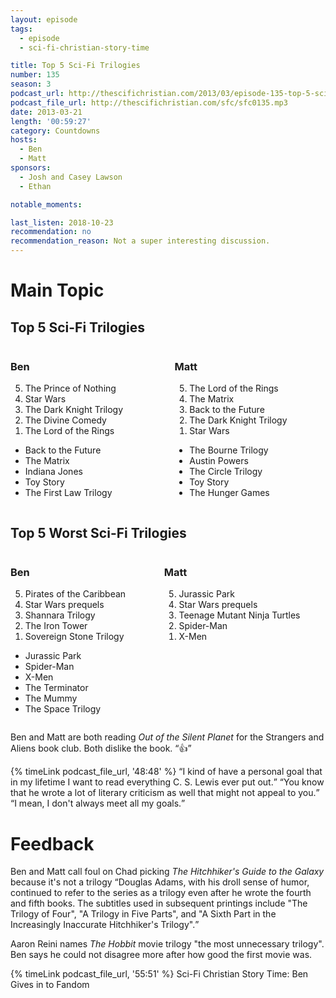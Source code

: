 ```yaml
---
layout: episode
tags:
  - episode
  - sci-fi-christian-story-time

title: Top 5 Sci-Fi Trilogies
number: 135
season: 3
podcast_url: http://thescifichristian.com/2013/03/episode-135-top-5-sci-fi-trilogies/
podcast_file_url: http://thescifichristian.com/sfc/sfc0135.mp3
date: 2013-03-21
length: '00:59:27'
category: Countdowns
hosts:
  - Ben
  - Matt
sponsors:
  - Josh and Casey Lawson
  - Ethan

notable_moments:

last_listen: 2018-10-23
recommendation: no
recommendation_reason: Not a super interesting discussion.
---
```


# Main Topic
<div class="top-five">
  <h2 class="has-text-centered">Top 5 Sci-Fi Trilogies</h2>
  <div class="columns">
    <div class="column ben">
      <h3>Ben</h3>
      <ol reversed>
        <li>The Prince of Nothing
        <li>Star Wars
        <li>The Dark Knight Trilogy
        <li>The Divine Comedy
        <li>The Lord of the Rings 
      </ol>
      <ul class="runner-up ">
        <li>Back to the Future 
        <li>The Matrix
        <li>Indiana Jones
        <li>Toy Story
        <li>The First Law Trilogy
      </ul>
    </div>
    <div class="column matt">
      <h3>Matt</h3>
      <ol reversed>
        <li>The Lord of the Rings 
        <li>The Matrix
        <li>Back to the Future 
        <li>The Dark Knight Trilogy
        <li>Star Wars
      </ol>
      <ul class="runner-ups">
        <li>The Bourne Trilogy
        <li>Austin Powers
        <li>The Circle Trilogy
        <li>Toy Story
        <li>The Hunger Games
      </ul>
    </div>
  </div>
</div>

<div class="top-five">
  <h2 class="has-text-centered">Top 5 Worst Sci-Fi Trilogies</h2>
  <div class="columns">
    <div class="column ben">
      <h3>Ben</h3>
      <ol reversed>
        <li>Pirates of the Caribbean
        <li>Star Wars prequels
        <li>Shannara Trilogy
        <li>The Iron Tower
        <li>Sovereign Stone Trilogy
      </ol>
      <ul class="runner-ups">
        <li>Jurassic Park
        <li>Spider-Man
        <li>X-Men
        <li>The Terminator
        <li>The Mummy
        <li>The Space Trilogy
      </ul>
    </div>
    <div class="column matt">
      <h3>Matt</h3>
      <ol reversed>
        <li>Jurassic Park
        <li>Star Wars prequels
        <li>Teenage Mutant Ninja Turtles 
        <li>Spider-Man
        <li>X-Men
      </ol>
    </div>
  </div>
</div>

Ben and Matt are both reading <i class="work-title">Out of the Silent Planet</i> for the Strangers and Aliens book club. Both dislike the book. <q class="archivist inline">👍</q>

<div class="quote">
  {% timeLink podcast_file_url, '48:48' %}
  <q class="matt">I kind of have a personal goal that in my lifetime I want to read everything C. S. Lewis ever put out.</q>
  <q class="ben">You know that he wrote a lot of literary criticism as well that might not appeal to you.</q>
  <q class="matt">I mean, I don't always meet all my goals.</q>
</div>



# Feedback
Ben and Matt call foul on Chad picking <i class="work-title">The Hitchhiker's Guide to the Galaxy</i> because it's not a trilogy <q class="archivist">Douglas Adams, with his droll sense of humor, continued to refer to the series as a trilogy even after he wrote the fourth and fifth books. The subtitles used in subsequent printings include "The Trilogy of Four", "A Trilogy in Five Parts", and "A Sixth Part in the Increasingly Inaccurate Hitchhiker's Trilogy".</q>

Aaron Reini names <i class="work-title">The Hobbit</i> movie trilogy "the most unnecessary trilogy". Ben says he could not disagree more after how good the first movie was.

{% timeLink podcast_file_url, '55:51' %} Sci-Fi Christian Story Time: Ben Gives in to Fandom
